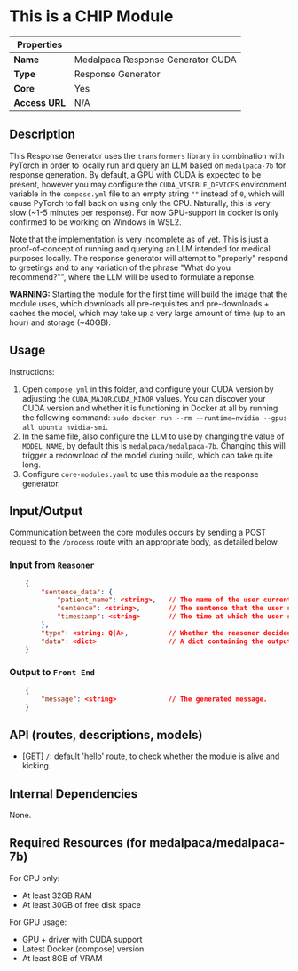 # This is a CHIP Module
| Properties    |                     |
| ------------- | -------------       |
| **Name**      | Medalpaca Response Generator CUDA |
| **Type**      | Response Generator  |
| **Core**      | Yes |
| **Access URL**       | N/A                 |

## Description
This Response Generator uses the `transformers` library in combination with PyTorch in order to locally run and query an LLM based on `medalpaca-7b` for response generation. By default, a GPU with CUDA is expected to be present, however you may configure the `CUDA_VISIBLE_DEVICES` environment variable in the `compose.yml` file to an empty string `""` instead of `0`, which will cause PyTorch to fall back on using only the CPU. Naturally, this is very slow (~1-5 minutes per response). For now GPU-support in docker is only confirmed to be working on Windows in WSL2.

Note that the implementation is very incomplete as of yet. This is just a proof-of-concept of running and querying an LLM intended for medical purposes locally. The response generator will attempt to "properly" respond to greetings and to any variation of the phrase "What do you recommend?"", where the LLM will be used to formulate a reponse.

**WARNING:** Starting the module for the first time will build the image that the module uses, which downloads all pre-requisites and pre-downloads + caches the model, which may take up a very large amount of time (up to an hour) and storage (~40GB).

## Usage
Instructions:
1. Open `compose.yml` in this folder, and configure your CUDA version by adjusting the `CUDA_MAJOR`.`CUDA_MINOR` values. You can discover your CUDA version and whether it is functioning in Docker at all by running the following command: `sudo docker run --rm --runtime=nvidia --gpus all ubuntu nvidia-smi`.
2. In the same file, also configure the LLM to use by changing the value of `MODEL_NAME`, by default this is `medalpaca/medalpaca-7b`. Changing this will trigger a redownload of the model during build, which can take quite long.
3. Configure `core-modules.yaml` to use this module as the response generator.

## Input/Output
Communication between the core modules occurs by sending a POST request to the `/process` route with an appropriate body, as detailed below.

### Input from `Reasoner`
```JSON
	{
        "sentence_data": {
            "patient_name": <string>,   // The name of the user currently chatting.
            "sentence": <string>,       // The sentence that the user submitted.
            "timestamp": <string>       // The time at which the user submitted the sentence (ISO format).
        },
		"type": <string: Q|A>,          // Whether the reasoner decided to give an answer (A) or to request more information (Q).
		"data": <dict>                  // A dict containing the output of the reasoner.
	}
```
### Output to `Front End`
```JSON
    {
        "message": <string>             // The generated message.
    }
```
## API (routes, descriptions, models)
- [GET] `/`: default 'hello' route, to check whether the module is alive and kicking.

## Internal Dependencies
None.

## Required Resources (for medalpaca/medalpaca-7b)
For CPU only:
- At least 32GB RAM
- At least 30GB of free disk space

For GPU usage:
- GPU + driver with CUDA support 
- Latest Docker (compose) version
- At least 8GB of VRAM
